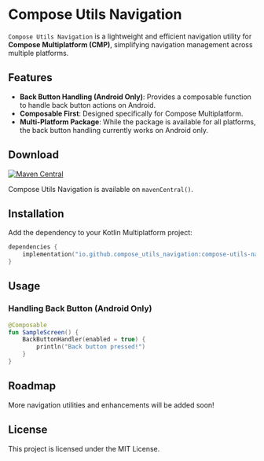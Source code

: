 # Compose Utils Navigation

`Compose Utils Navigation` is a lightweight and efficient navigation utility for **Compose
Multiplatform (CMP)**, simplifying navigation management across multiple platforms.

## Features

- **Back Button Handling (Android Only)**: Provides a composable function to handle back button
  actions on Android.
- **Composable First**: Designed specifically for Compose Multiplatform.
- **Multi-Platform Package**: While the package is available for all platforms, the back button
  handling currently works on Android only.

## Download

[![Maven Central](https://img.shields.io/maven-central/v/io.github.the-best-is-best/compose-utils-navigation)](https://central.sonatype.com/artifact/io.github.the-best-is-best/compose-utils-navigation)

Compose Utils Navigation is available on `mavenCentral()`.

## Installation

Add the dependency to your Kotlin Multiplatform project:

```kotlin
dependencies {
    implementation("io.github.compose_utils_navigation:compose-utils-navigation:<latest-version>")
}
```

## Usage

### Handling Back Button (Android Only)

```kotlin
@Composable
fun SampleScreen() {
    BackButtonHandler(enabled = true) {
        println("Back button pressed!")
    }
}
```

## Roadmap

More navigation utilities and enhancements will be added soon!

## License

This project is licensed under the MIT License.
